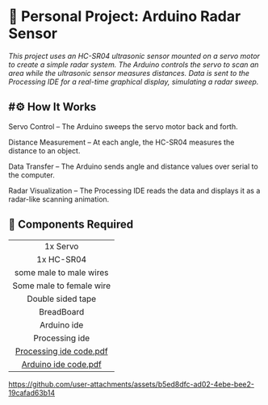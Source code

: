 
# 📡 Personal Project: Arduino Radar Sensor
*This project uses an HC-SR04 ultrasonic sensor mounted on a servo motor to create a simple radar system. The Arduino controls the servo to scan an area while the ultrasonic sensor measures distances. Data is sent to the Processing IDE for a real-time graphical display, simulating a radar sweep.*

## #⚙️ How It Works
Servo Control – The Arduino sweeps the servo motor back and forth.

Distance Measurement – At each angle, the HC-SR04 measures the distance to an object.

Data Transfer – The Arduino sends angle and distance values over serial to the computer.

Radar Visualization – The Processing IDE reads the data and displays it as a radar-like scanning animation.

## 🧰 Components Required

||
| :------------------------------------------------------------------------: |
| 1x Servo |
| 1x HC-SR04 |
| some male to male  wires |
| Some male to female wire |
| Double sided tape |
|BreadBoard |
| Arduino ide |
|Processing ide |
| [Processing ide code.pdf](https://github.com/user-attachments/files/21221200/Processing.ide.code.pdf) |
|[Arduino ide code.pdf](https://github.com/user-attachments/files/21221239/Arduino.ide.code.pdf)|




https://github.com/user-attachments/assets/b5ed8dfc-ad02-4ebe-bee2-19cafad63b14

